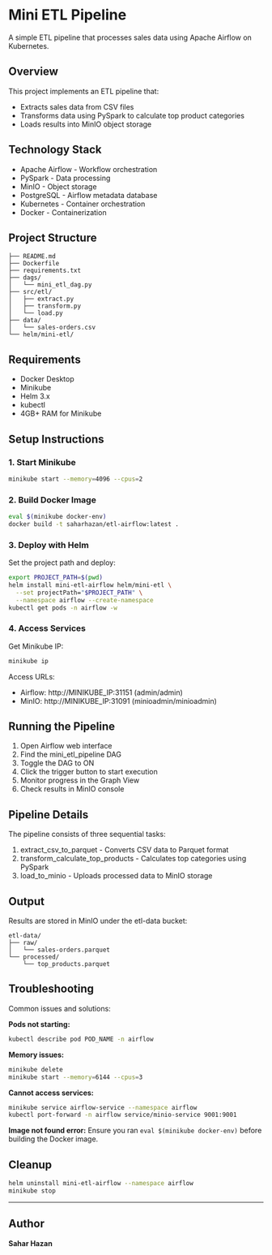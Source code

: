 # Mini ETL Pipeline

A simple ETL pipeline that processes sales data using Apache Airflow on Kubernetes.

## Overview

This project implements an ETL pipeline that:
- Extracts sales data from CSV files
- Transforms data using PySpark to calculate top product categories
- Loads results into MinIO object storage

## Technology Stack

- Apache Airflow - Workflow orchestration
- PySpark - Data processing
- MinIO - Object storage
- PostgreSQL - Airflow metadata database
- Kubernetes - Container orchestration
- Docker - Containerization

## Project Structure

```
├── README.md
├── Dockerfile
├── requirements.txt
├── dags/
│   └── mini_etl_dag.py
├── src/etl/
│   ├── extract.py
│   ├── transform.py
│   └── load.py
├── data/
│   └── sales-orders.csv
└── helm/mini-etl/
```

## Requirements

- Docker Desktop
- Minikube
- Helm 3.x
- kubectl
- 4GB+ RAM for Minikube

## Setup Instructions

### 1. Start Minikube

```bash
minikube start --memory=4096 --cpus=2
```

### 2. Build Docker Image

```bash
eval $(minikube docker-env)
docker build -t saharhazan/etl-airflow:latest .
```

### 3. Deploy with Helm

Set the project path and deploy:

```bash
export PROJECT_PATH=$(pwd)
helm install mini-etl-airflow helm/mini-etl \
  --set projectPath="$PROJECT_PATH" \
  --namespace airflow --create-namespace
kubectl get pods -n airflow -w
```

### 4. Access Services

Get Minikube IP:
```bash
minikube ip
```

Access URLs:
- Airflow: http://MINIKUBE_IP:31151 (admin/admin)
- MinIO: http://MINIKUBE_IP:31091 (minioadmin/minioadmin)

## Running the Pipeline

1. Open Airflow web interface
2. Find the mini_etl_pipeline DAG
3. Toggle the DAG to ON
4. Click the trigger button to start execution
5. Monitor progress in the Graph View
6. Check results in MinIO console

## Pipeline Details

The pipeline consists of three sequential tasks:

1. extract_csv_to_parquet - Converts CSV data to Parquet format
2. transform_calculate_top_products - Calculates top categories using PySpark
3. load_to_minio - Uploads processed data to MinIO storage

## Output

Results are stored in MinIO under the etl-data bucket:

```
etl-data/
├── raw/
│   └── sales-orders.parquet
└── processed/
    └── top_products.parquet
```

## Troubleshooting

Common issues and solutions:

**Pods not starting:**
```bash
kubectl describe pod POD_NAME -n airflow
```

**Memory issues:**
```bash
minikube delete
minikube start --memory=6144 --cpus=3
```

**Cannot access services:**
```bash
minikube service airflow-service --namespace airflow
kubectl port-forward -n airflow service/minio-service 9001:9001
```

**Image not found error:**
Ensure you ran `eval $(minikube docker-env)` before building the Docker image.

## Cleanup

```bash
helm uninstall mini-etl-airflow --namespace airflow
minikube stop
```

---

## Author

**Sahar Hazan**